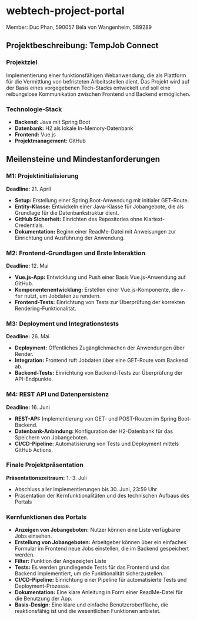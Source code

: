 # webtech-project-portal

Member:
Duc Phan, 590057
Béla von Wangenheim, 589289

## Projektbeschreibung: TempJob Connect

### Projektziel
Implementierung einer funktionsfähigen Webanwendung, die als Plattform für die Vermittlung von befristeten Arbeitsstellen dient.
Das Projekt wird auf der Basis eines vorgegebenen Tech-Stacks entwickelt und soll eine reibungslose Kommunikation zwischen Frontend und Backend ermöglichen.

### Technologie-Stack
- **Backend:** Java mit Spring Boot
- **Datenbank:** H2 als lokale In-Memory-Datenbank
- **Frontend:** Vue.js
- **Projektmanagement:** GitHub

## Meilensteine und Mindestanforderungen

### M1: Projektinitialisierung
**Deadline:** 21. April
- **Setup:** Erstellung einer Spring Boot-Anwendung mit initialer GET-Route.
- **Entity-Klasse:** Entwickeln einer Java-Klasse für Jobangebote, die als Grundlage für die Datenbankstruktur dient.
- **GitHub Sicherheit:** Einrichten des Repositories ohne Klartext-Credentials.
- **Dokumentation:** Beginn einer ReadMe-Datei mit Anweisungen zur Einrichtung und Ausführung der Anwendung.

### M2: Frontend-Grundlagen und Erste Interaktion
**Deadline:** 12. Mai
- **Vue.js-App:** Entwicklung und Push einer Basis Vue.js-Anwendung auf GitHub.
- **Komponentenentwicklung:** Erstellen einer Vue.js-Komponente, die `v-for` nutzt, um Jobdaten zu rendern.
- **Frontend-Tests:** Einrichtung von Tests zur Überprüfung der korrekten Rendering-Funktionalität.

### M3: Deployment und Integrationstests
**Deadline:** 26. Mai
- **Deployment:** Öffentliches Zugänglichmachen der Anwendungen über Render.
- **Integration:** Frontend ruft Jobdaten über eine GET-Route vom Backend ab.
- **Backend-Tests:** Einrichtung von Backend-Tests zur Überprüfung der API-Endpunkte.

### M4: REST API und Datenpersistenz
**Deadline:** 16. Juni
- **REST-API:** Implementierung von GET- und POST-Routen im Spring Boot-Backend.
- **Datenbank-Anbindung:** Konfiguration der H2-Datenbank für das Speichern von Jobangeboten.
- **CI/CD-Pipeline:** Automatisierung von Tests und Deployment mittels GitHub Actions.

### Finale Projektpräsentation
**Präsentationszeitraum:** 1.-3. Juli
- Abschluss aller Implementierungen bis 30. Juni, 23:59 Uhr
- Präsentation der Kernfunktionalitäten und des technischen Aufbaus des Portals

### Kernfunktionen des Portals
- **Anzeigen von Jobangeboten:** Nutzer können eine Liste verfügbarer Jobs einsehen.
- **Erstellung von Jobangeboten:** Arbeitgeber können über ein einfaches Formular im Frontend neue Jobs einstellen, die im Backend gespeichert werden.
- **Filter:** Funktion der Angezeigten Liste
- **Tests:** Es werden grundlegende Tests für das Frontend und das Backend implementiert, um die Funktionalität sicherzustellen.
- **CI/CD-Pipeline:** Einrichtung einer Pipeline für automatisierte Tests und Deployment-Prozesse.
- **Dokumentation:** Eine klare Anleitung in Form einer ReadMe-Datei für die Benutzung der App.
- **Basis-Design:** Eine klare und einfache Benutzeroberfläche, die reaktionsfähig ist und die wesentlichen Funktionen anbietet.


